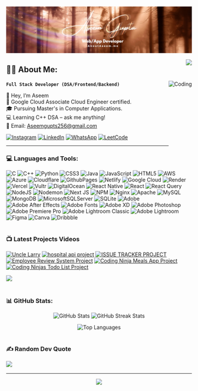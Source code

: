 
[![MasterHead](https://raw.githubusercontent.com/Aseemgupta256/Aseemgupta256/refs/heads/master/1720643264727.jpeg)](https://www.linkedin.com/in/aseemdev/)

<img align="right" src="https://visitor-badge.laobi.icu/badge?page_id=Aseemgupta256.Aseemgupta256" />

## 🏄‍♂️ About Me:
<img align="right" alt="Coding" height="200" src="https://techcommunity.microsoft.com/t5/image/serverpage/image-id/516991iCDD155007B7F6A91">

**`Full Stack Developer (DSA/Frontend/Backend)`**

👋 Hey, I’m Aseem<br>🚀 Google Cloud Associate Cloud Engineer certified.<br>🎓 Pursuing Master's in Computer Applications.<br>💻 Learning C++ DSA – ask me anything!<br>📩 Email: Aseemgupts256@gmail.com

[![Instagram](https://img.shields.io/badge/Instagram-%23E4405F.svg?logo=Instagram&logoColor=white)](https://instagram.com/aseem._pvt) [![LinkedIn](https://img.shields.io/badge/LinkedIn-%230077B5.svg?logo=linkedin&logoColor=white)](https://linkedin.com/in/aseemdev) [![WhatsApp](https://img.shields.io/badge/WhatsApp-green?logo=whatsapp&logoColor=white
)](https://wa.me/7570056795?text=Hi%20Aseem) [![LeetCode](https://img.shields.io/badge/LeetCode-orange?logo=leetcode&logoColor=black
)](https://leetcode.com/aseemdev/)

---

### 💻 Languages and Tools:
![C](https://img.shields.io/badge/c-%2300599C.svg?style=for-the-badge&logo=c&logoColor=white) ![C++](https://img.shields.io/badge/c++-%2300599C.svg?style=for-the-badge&logo=c%2B%2B&logoColor=white) ![Python](https://img.shields.io/badge/python-3670A0?style=for-the-badge&logo=python&logoColor=ffdd54) ![CSS3](https://img.shields.io/badge/css3-%231572B6.svg?style=for-the-badge&logo=css3&logoColor=white) ![Java](https://img.shields.io/badge/java-%23ED8B00.svg?style=for-the-badge&logo=openjdk&logoColor=white) ![JavaScript](https://img.shields.io/badge/javascript-%23323330.svg?style=for-the-badge&logo=javascript&logoColor=%23F7DF1E) ![HTML5](https://img.shields.io/badge/html5-%23E34F26.svg?style=for-the-badge&logo=html5&logoColor=white) ![AWS](https://img.shields.io/badge/AWS-%23FF9900.svg?style=for-the-badge&logo=amazon-aws&logoColor=white) ![Azure](https://img.shields.io/badge/azure-%230072C6.svg?style=for-the-badge&logo=microsoftazure&logoColor=white) ![Cloudflare](https://img.shields.io/badge/Cloudflare-F38020?style=for-the-badge&logo=Cloudflare&logoColor=white) ![GithubPages](https://img.shields.io/badge/github%20pages-121013?style=for-the-badge&logo=github&logoColor=white) ![Netlify](https://img.shields.io/badge/netlify-%23000000.svg?style=for-the-badge&logo=netlify&logoColor=#00C7B7) ![Google Cloud](https://img.shields.io/badge/GoogleCloud-%234285F4.svg?style=for-the-badge&logo=google-cloud&logoColor=white) ![Render](https://img.shields.io/badge/Render-%46E3B7.svg?style=for-the-badge&logo=render&logoColor=white) ![Vercel](https://img.shields.io/badge/vercel-%23000000.svg?style=for-the-badge&logo=vercel&logoColor=white) ![Vultr](https://img.shields.io/badge/Vultr-007BFC.svg?style=for-the-badge&logo=vultr) ![DigitalOcean](https://img.shields.io/badge/DigitalOcean-%230167ff.svg?style=for-the-badge&logo=digitalOcean&logoColor=white) ![React Native](https://img.shields.io/badge/react_native-%2320232a.svg?style=for-the-badge&logo=react&logoColor=%2361DAFB) ![React](https://img.shields.io/badge/react-%2320232a.svg?style=for-the-badge&logo=react&logoColor=%2361DAFB) ![React Query](https://img.shields.io/badge/-React%20Query-FF4154?style=for-the-badge&logo=react%20query&logoColor=white) ![NodeJS](https://img.shields.io/badge/node.js-6DA55F?style=for-the-badge&logo=node.js&logoColor=white) ![Nodemon](https://img.shields.io/badge/NODEMON-%23323330.svg?style=for-the-badge&logo=nodemon&logoColor=%BBDEAD) ![Next JS](https://img.shields.io/badge/Next-black?style=for-the-badge&logo=next.js&logoColor=white) ![NPM](https://img.shields.io/badge/NPM-%23CB3837.svg?style=for-the-badge&logo=npm&logoColor=white) ![Nginx](https://img.shields.io/badge/nginx-%23009639.svg?style=for-the-badge&logo=nginx&logoColor=white) ![Apache](https://img.shields.io/badge/apache-%23D42029.svg?style=for-the-badge&logo=apache&logoColor=white) ![MySQL](https://img.shields.io/badge/mysql-%2300000f.svg?style=for-the-badge&logo=mysql&logoColor=white) ![MongoDB](https://img.shields.io/badge/MongoDB-%234ea94b.svg?style=for-the-badge&logo=mongodb&logoColor=white) ![MicrosoftSQLServer](https://img.shields.io/badge/Microsoft%20SQL%20Server-CC2927?style=for-the-badge&logo=microsoft%20sql%20server&logoColor=white) ![SQLite](https://img.shields.io/badge/sqlite-%2307405e.svg?style=for-the-badge&logo=sqlite&logoColor=white) ![Adobe](https://img.shields.io/badge/adobe-%23FF0000.svg?style=for-the-badge&logo=adobe&logoColor=white) ![Adobe After Effects](https://img.shields.io/badge/Adobe%20After%20Effects-9999FF.svg?style=for-the-badge&logo=Adobe%20After%20Effects&logoColor=white) ![Adobe Fonts](https://img.shields.io/badge/Adobe%20Fonts-000B1D.svg?style=for-the-badge&logo=Adobe%20Fonts&logoColor=white) ![Adobe XD](https://img.shields.io/badge/Adobe%20XD-470137?style=for-the-badge&logo=Adobe%20XD&logoColor=#FF61F6) ![Adobe Photoshop](https://img.shields.io/badge/adobe%20photoshop-%2331A8FF.svg?style=for-the-badge&logo=adobe%20photoshop&logoColor=white) ![Adobe Premiere Pro](https://img.shields.io/badge/Adobe%20Premiere%20Pro-9999FF.svg?style=for-the-badge&logo=Adobe%20Premiere%20Pro&logoColor=white) ![Adobe Lightroom Classic](https://img.shields.io/badge/Adobe%20Lightroom%20Classic-31A8FF.svg?style=for-the-badge&logo=Adobe%20Lightroom%20Classic&logoColor=white) ![Adobe Lightroom](https://img.shields.io/badge/Adobe%20Lightroom-31A8FF.svg?style=for-the-badge&logo=Adobe%20Lightroom&logoColor=white) ![Figma](https://img.shields.io/badge/figma-%23F24E1E.svg?style=for-the-badge&logo=figma&logoColor=white) ![Canva](https://img.shields.io/badge/Canva-%2300C4CC.svg?style=for-the-badge&logo=Canva&logoColor=white) ![Dribbble](https://img.shields.io/badge/Dribbble-EA4C89?style=for-the-badge&logo=dribbble&logoColor=white)
#

### 📺 Latest Projects Videos

<!-- BEGIN YOUTUBE-CARDS -->
[![Uncle Larry](https://ytcards.demolab.com/?id=hoeEHuTq3aM&title=Uncle+Larry&lang=en&timestamp=1701633010&background_color=%230d1117&title_color=%23ffffff&stats_color=%23dedede&max_title_lines=1&width=250&border_radius=5 "Uncle Larry")](https://www.youtube.com/watch?v=hoeEHuTq3aM)
[![hospital api project](https://ytcards.demolab.com/?id=YnsNrVXOVwA&title=hospital+api+project&lang=en&timestamp=1683999936&background_color=%230d1117&title_color=%23ffffff&stats_color=%23dedede&max_title_lines=1&width=250&border_radius=5 "hospital api project")](https://www.youtube.com/watch?v=YnsNrVXOVwA)
[![ISSUE TRACKER PROJECT](https://ytcards.demolab.com/?id=jMPLLVkS9Ps&title=ISSUE+TRACKER+PROJECT&lang=en&timestamp=1683999811&background_color=%230d1117&title_color=%23ffffff&stats_color=%23dedede&max_title_lines=1&width=250&border_radius=5 "ISSUE TRACKER PROJECT")](https://www.youtube.com/watch?v=jMPLLVkS9Ps)
[![Employee Review System Project](https://ytcards.demolab.com/?id=vQ5YmQgqRaE&title=Employee+Review+System+Project&lang=en&timestamp=1683999679&background_color=%230d1117&title_color=%23ffffff&stats_color=%23dedede&max_title_lines=1&width=250&border_radius=5 "Employee Review System Project")](https://www.youtube.com/watch?v=vQ5YmQgqRaE)
[![Coding Ninja Meals App Project](https://ytcards.demolab.com/?id=ypSNmdpzIsY&title=Coding+Ninja+Meals+App+Project&lang=en&timestamp=1678725128&background_color=%230d1117&title_color=%23ffffff&stats_color=%23dedede&max_title_lines=1&width=250&border_radius=5 "Coding Ninja Meals App Project")](https://www.youtube.com/watch?v=ypSNmdpzIsY)
[![Coding Ninjas Todo List Project](https://ytcards.demolab.com/?id=EHhfzFSf9Sw&title=Coding+Ninjas+Todo+List+Project&lang=en&timestamp=1678646828&background_color=%230d1117&title_color=%23ffffff&stats_color=%23dedede&max_title_lines=1&width=250&border_radius=5 "Coding Ninjas Todo List Project")](https://www.youtube.com/watch?v=EHhfzFSf9Sw)
<!-- END YOUTUBE-CARDS -->

[<img src="https://custom-icon-badges.demolab.com/badge/-Subscribe%20For%20More-red?style=for-the-badge&logo=video&logoColor=white"/>](https://www.youtube.com/channel/UChZYRiaWqNwYjDwdTOMzv9Q?sub_confirmation=1)
#

### 📊 GitHub Stats:
<p align="center">
  <img width=390 src="https://github-readme-stats.vercel.app/api?username=Aseemgupta256&theme=highcontrast&hide_border=false&include_all_commits=false&count_private=false" alt="GitHub Stats">
  
  <img width=390 src="https://github-readme-streak-stats.herokuapp.com/?user=Aseemgupta256&theme=highcontrast&hide_border=false" alt="GitHub Streak Stats">
</p>
<p align="center">
  <img width=300 src="https://github-readme-stats.vercel.app/api/top-langs/?username=Aseemgupta256&theme=highcontrast&hide_border=false&include_all_commits=false&count_private=false&layout=compact" alt="Top Languages">
</p>

#

### ✍️ Random Dev Quote
![](https://quotes-github-readme.vercel.app/api?type=horizontal&theme=radical)

---
 <p align="center">
    <img src="https://readme-typing-svg.herokuapp.com/?font=Righteous&&pause=1000&color=F70000&size=20&center=true&vCenter=true&width=500&height=40&duration=4000&lines=Made+With+❤️‍🩹+by+Aseem!;+Signing+Off,+Good+Bye+:);" />
</p>
